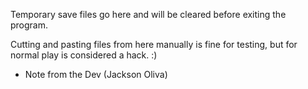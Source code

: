 Temporary save files go here and will be cleared before exiting the program.

Cutting and pasting files from here manually is fine for testing, but for normal play is considered a hack. :)

- Note from the Dev (Jackson Oliva)